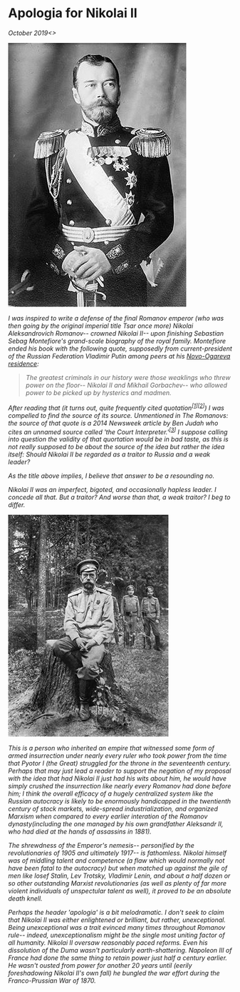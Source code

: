 # Apologia for Nikolai II
<i>October 2019<>

![](./images/nikolai-ii/nikolai-ii.png)

I was inspired to write a defense of the final Romanov emperor (who was then going by the original imperial title Tsar once more) Nikolai Aleksandrovich Romanov-- crowned Nikolai II-- upon finishing Sebastian Sebag Montefiore's grand-scale biography of the royal family. Montefiore ended his book with the following quote, supposedly from current-president of the Russian Federation Vladimir Putin among peers at his [Novo-Ogareva residence](https://nedvijdom.ru/srar-house/rezidentsiya-prezidenta_rossii.html#i):

> The greatest criminals in our history were those weaklings who threw power on the floor-- Nikolai II and Mikhail Gorbachev-- who allowed power to be picked up by hysterics and madmen.

After reading that (it turns out, quite frequently cited quotation<sup>[[1](https://www.thetimes.co.uk/article/inside-the-court-of-president-putin-no-extravagance-only-loneliness-hd609sdqdwq)][[2](https://www.themoscowtimes.com/2015/03/18/putin-a-soviet-leader-for-the-21st-century-a44889)]</sup>) I was compelled to find the source of its source. Unmentioned in <i>The Romanovs</i>: the source of that quote is a 2014 Newsweek article by Ben Judah who cites an unnamed source called 'the Court Interpreter.'<sup>[[3](https://www.newsweek.com/2014/08/01/behind-scenes-putins-court-private-habits-latter-day-dictator-260640.html)]</sup> I suppose calling into question the validity of that quortation would be in bad taste, as this is not really supposed to be about the source of the idea but rather the idea itself: <i>Should Nikolai II be regarded as a traitor to Russia and a weak leader?</i>

As the title above implies, I believe that answer to be a resounding no.

Nikolai II was an imperfect, bigoted, and occasionally hapless leader. I concede all that. But a traitor? And worse than that, a <i>weak</i> traitor? I beg to differ.

![](./images/nikolai-ii/nikolai-ii-2.png)

This is a person who inherited an empire that witnessed some form of armed insurrection under nearly every ruler who took power from the time that Pyotor I (the Great) struggled for the throne in the seventeenth century. Perhaps that may just lead a reader to support the negation of my proposal with the idea that had Nikolai II just had his wits about him, he would have simply crushed the insurrection like nearly every Romanov had done before him; I think the overall efficacy of a hugely centralized system like the Russian autocracy is likely to be enormously handicapped in the twentienth century of stock markets, wide-spread industrialization, and organized Marxism when compared to every earlier interation of the Romanov dynasty(including the one managed by his own grandfather Aleksandr II, who had died at the hands of assassins in 1881).

The shrewdness of the Emperor's nemesis-- personified by the revolutionaries of 1905 and ultimately 1917-- is fathomless. Nikolai himself was of middling talent and competence (a flaw which would normally not have been fatal to the autocracy) but when matched up against the gile of men like Iosef Stalin, Lev Trotsky, Vladimir Lenin, and about a half dozen or so other outstanding Marxist revolutionaries (as well as plenty of far more violent individuals of unspectular talent as well), it proved to be an absolute death knell.

Perhaps the header 'apologia' is a bit melodramatic. I don't seek to claim that Nikolai II was either enlightened or brilliant, but rather, unexceptional. Being unexceptional was a trait evinced many times throughout Romanov rule-- indeed, unexceptionalism might be the single most uniting factor of all humanity. Nikolai II oversaw reasonably paced reforms. Even his dissolution of the Duma wasn't particularly earth-shattering. Napoleon III of France had done the same thing to retain power just half a century earlier. He wasn't ousted from power for another 20 years until (eerily foreshadowing Nikolai II's own fall) he bungled the war effort during the Franco-Prussian War of 1870.

